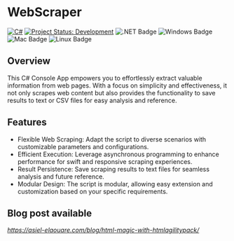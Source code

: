 # WebScraper
[![C#](https://img.shields.io/badge/Language-C%23-blue?style=for-the-badge&logo=c-sharp&logoColor=white)](https://docs.microsoft.com/en-us/dotnet/csharp/)
[![Project Status: Development](https://img.shields.io/badge/Project%20Status-Development-yellow?style=for-the-badge)](https://your-project-url) ![.NET Badge](https://img.shields.io/badge/.NET-5C2D91?style=for-the-badge&logo=.net&logoColor=white) ![Windows Badge](https://img.shields.io/badge/Windows-0078D6?style=for-the-badge&logo=windows&logoColor=white) ![Mac Badge](https://img.shields.io/badge/MacOS-000000?style=for-the-badge&logo=apple&logoColor=white) ![Linux Badge](https://img.shields.io/badge/Linux-FCC624?style=for-the-badge&logo=linux&logoColor=black)



## Overview
This C# Console App empowers you to effortlessly extract valuable information from web pages. With a focus on simplicity and effectiveness, it not only scrapes web content but also provides the functionality to save results to text or CSV files for easy analysis and reference.

## Features

- Flexible Web Scraping: Adapt the script to diverse scenarios with customizable parameters and configurations.
- Efficient Execution: Leverage asynchronous programming to enhance performance for swift and responsive scraping experiences.
- Result Persistence: Save scraping results to text files for seamless analysis and future reference.
- Modular Design: The script is modular, allowing easy extension and customization based on your specific requirements.

## Blog post available 
*https://asiel-elaouare.com/blog/html-magic-with-htmlagilitypack/*
